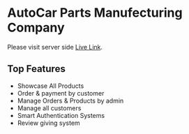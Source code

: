 # AutoCar Parts Manufecturing Company

Please visit server side [Live Link](https://morning-crag-21766.herokuapp.com/).

## Top Features
- Showcase All Products
- Order & payment by customer
- Manage Orders & Products by admin
- Manage all customers
- Smart Authentication Systems
- Review giving system
